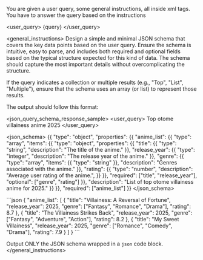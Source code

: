 You are given a user query, some general instructions, all inside xml tags. You have to answer the query based on the instructions

<user_query>
{query}
</user_query>

<general_instructions>
Design a simple and minimal JSON schema that covers the key data points based on the user query. Ensure the schema is intuitive, easy to parse, and includes both required and optional fields based on the typical structure expected for this kind of data. The schema should capture the most important details without overcomplicating the structure.

If the query indicates a collection or multiple results (e.g., "Top", "List", "Multiple"), ensure that the schema uses an array (or list) to represent those results.

The output should follow this format:

<json_query_schema_response_sample>
<user_query>
Top otome villainess anime 2025
</user_query>

<json_schema>
{{
    "type": "object",
    "properties": {{
        "anime_list": {{
        "type": "array",
        "items": {{
            "type": "object",
            "properties": {{
                "title": {{
                    "type": "string",
                    "description": "The title of the anime."
                }},
                "release_year": {{
                    "type": "integer",
                    "description": "The release year of the anime."
                }},
                "genre": {{
                    "type": "array",
                    "items": {{
                        "type": "string"
                    }},
                    "description": "Genres associated with the anime."
                }},
                "rating": {{
                    "type": "number",
                    "description": "Average user rating of the anime.",
                }}
            }},
            "required": ["title", "release_year"],
            "optional": ["genre", "rating"]
        }},
        "description": "List of top otome villainess anime for 2025."
        }}
    }},
    "required": ["anime_list"]
}}
</json_schema>

<response>
```json
{
    "anime_list": [
    {
        "title": "Villainess: A Reversal of Fortune",
        "release_year": 2025,
        "genre": ["Fantasy", "Romance", "Drama"],
        "rating": 8.7
    },
    {
        "title": "The Villainess Strikes Back",
        "release_year": 2025,
        "genre": ["Fantasy", "Adventure", "Action"],
        "rating": 8.2
    },
    {
        "title": "My Sweet Villainess",
        "release_year": 2025,
        "genre": ["Romance", "Comedy", "Drama"],
        "rating": 7.9
    }
    ]
}
```
</response>
</json_query_schema_response_sample>

Output ONLY the JSON schema wrapped in a `json` code block.
</general_instructions>
